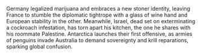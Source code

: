 Germany legalized marijuana and embraces a new stoner identity, leaving France to stumble the diplomatic tightrope with a glass of wine hand and European stability in the other. Meanwhile, Israel, dead set on exterminating a cockroach infestation, has torn apart his kitchen, the one he shares with his roommate Palestine. Antarctica launches their first offensive, as armies of penguins invade Australia to demand sovereignty and krill reparations, sparking global confusion.